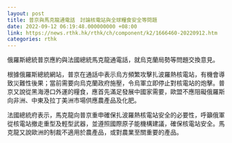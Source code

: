 ```yaml
---
layout: post
title: 普京與馬克龍通電話　討論核電站與全球糧食安全等問題
date: 2022-09-12 06:19:48.000000000 +08:00
link: https://news.rthk.hk/rthk/ch/component/k2/1666460-20220912.htm
categories: rthk
---
```


俄羅斯總統普京應約與法國總統馬克龍通電話，就烏克蘭局勢等問題交換意見。

根據俄羅斯總統網站，普京在通話中表示烏方頻繁攻擊扎波羅熱核電站，有機會導致災難性後果；當前需要向烏克蘭政府施壓，令烏軍立即停止對核電站的炮擊。普京又說從黑海港口外運的糧食，應首先滿足發展中國家需要，歐盟不應阻礙俄羅斯向非洲、中東及拉丁美洲市場供應農產品及化肥。

法國總統府表示，馬克龍向普京重申確保扎波羅熱核電站安全的必要性，呼籲俄軍從核電站撤走重型及輕型武器，並遵照國際原子能機構建議，確保核電站安全。馬克龍又說歐洲的制裁不適用於農產品，或對農業至關重要的產品。
